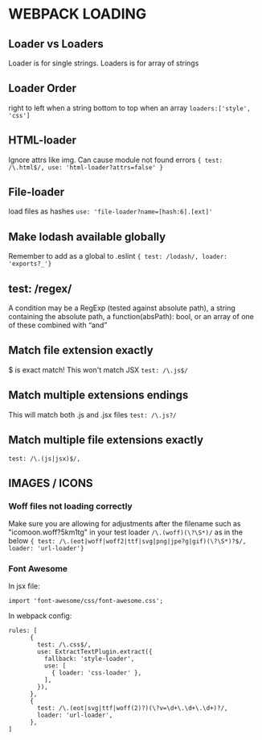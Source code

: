 # WEBPACK LOADING
## Loader vs Loaders
Loader is for single strings. Loaders is for array of strings

## Loader Order
right to left when a string
bottom to top when an array
`loaders:['style', 'css']`

## HTML-loader
Ignore attrs like img. Can cause module not found errors
`{ test: /\.html$/, use: 'html-loader?attrs=false' }`

## File-loader
load files as hashes
`use: 'file-loader?name=[hash:6].[ext]'`

## Make lodash available globally
Remember to add as a global to .eslint
`{ test: /lodash/, loader: 'exports?_'}`

## test: /regex/
A condition may be a RegExp (tested against absolute path), a string containing
the absolute path, a function(absPath): bool, or an array of one of these
combined with “and”

## Match file extension exactly
$ is exact match! This won't match JSX
`test: /\.js$/`

## Match multiple extensions endings
This will match both .js and .jsx files
`test: /\.js?/`

## Match multiple file extensions exactly
`test: /\.(js|jsx)$/,`

## IMAGES / ICONS
### Woff files not loading correctly
Make sure you are allowing for adjustments after the filename such as
"icomoon.woff?5km1tg" in your test loader
`/\.(woff)(\?\S*)/`
as in the below
`{ test: /\.(eot|woff|woff2|ttf|svg|png|jpe?g|gif)(\?\S*)?$/, loader: 'url-loader'}`

### Font Awesome
In jsx file:
```
import 'font-awesome/css/font-awesome.css';
```
In webpack config:
```
rules: [
      {
        test: /\.css$/,
        use: ExtractTextPlugin.extract({
          fallback: 'style-loader',
          use: [
            { loader: 'css-loader' },
          ],
        }),
      },
      {
        test: /\.(eot|svg|ttf|woff(2)?)(\?v=\d+\.\d+\.\d+)?/,
        loader: 'url-loader',
      },
]
```
